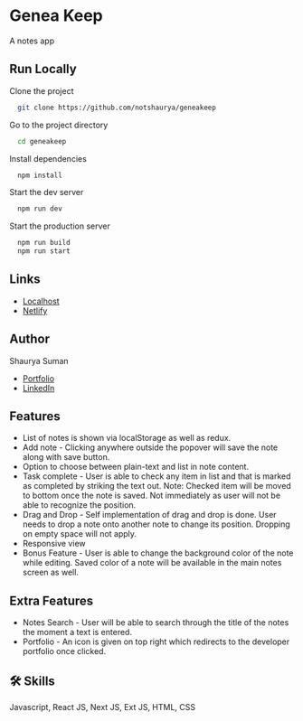 
# Genea Keep

A notes app



## Run Locally

Clone the project

```bash
  git clone https://github.com/notshaurya/geneakeep
```

Go to the project directory

```bash
  cd geneakeep
```

Install dependencies

```bash
  npm install
```

Start the dev server

```bash
  npm run dev
```
Start the production server

```bash
  npm run build
  npm run start
```


## Links

 - [Localhost](http://localhost:3000/)
 - [Netlify](https://geneakeep.netlify.app/)


## Author
Shaurya Suman
- [Portfolio](https://shauryasuman.netlify.app/)
- [LinkedIn](https://www.linkedin.com/in/shaurya-suman/)


## Features
- List of notes is shown via localStorage as well as redux.
- Add note - Clicking anywhere outside the popover will save the note along with save button.
- Option to choose between plain-text and list in note content.
- Task complete - User is able to check any item in list and that is marked as completed by striking the text out. Note: Checked item will be moved to bottom once the note is saved. Not immediately as user will not be able to recognize the position.
- Drag and Drop - Self implementation of drag and drop is done. User needs to drop a note onto another note to change its position. Dropping on empty space will not apply.
- Responsive view
- Bonus Feature - User is able to change the background color of the note while editing. Saved color of a note will be available in the main notes screen as well.

## Extra Features

- Notes Search - User will be able to search through the title of the notes the moment a text is entered.
- Portfolio - An icon is given on top right which redirects to the developer portfolio once clicked.


## 🛠 Skills
Javascript, React JS, Next JS, Ext JS, HTML, CSS

